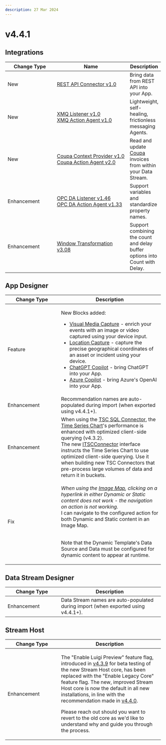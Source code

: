 ```yaml
---
description: 27 Mar 2024
---
```


# v4.4.1

## Integrations

<table><thead><tr><th width="155">Change Type</th><th width="250">Name</th><th>Description</th></tr></thead><tbody><tr><td>New</td><td><a href="https://xmpro.gitbook.io/rest-api-connector/">REST API Connector v1.0</a></td><td>Bring data from REST API into your App. </td></tr><tr><td>New</td><td><a href="https://xmpro.gitbook.io/xmq/">XMQ Listener v1.0<br>XMQ Action Agent v1.0</a></td><td>Lightweight, self-healing, frictionless messaging Agents.</td></tr><tr><td>New</td><td><a href="https://xmpro.gitbook.io/coupa/">Coupa Context Provider v1.0<br>Coupa Action Agent v2.0</a></td><td>Read and update <a href="https://www.coupa.com/">Coupa</a> invoices from within your Data Stream.</td></tr><tr><td>Enhancement</td><td><a href="https://xmpro.gitbook.io/opc-da#v1.46-06-mar-2024">OPC DA Listener v1.46</a><br><a href="https://xmpro.gitbook.io/opc-da#v1.33-06-mar-2024">OPC DA Action Agent v1.33</a></td><td>Support variables and standardize property names.</td></tr><tr><td>Enhancement</td><td><a href="https://xmpro.gitbook.io/window#v3.08-07-mar-2024">Window Transformation v3.08</a></td><td>Support combining the count and delay buffer options into Count with Delay.</td></tr></tbody></table>

## App Designer

<table><thead><tr><th width="157">Change Type</th><th>Description</th></tr></thead><tbody><tr><td>Feature</td><td><p>New Blocks added:</p><ul><li><a href="../blocks-toolbox/device-input/visual-media-capture.md">Visual Media Capture</a> - enrich your events with an image or video captured using your device input.</li><li><a href="../blocks-toolbox/device-input/location-capture.md">Location Capture</a> - capture the precise geographical coordinates of an asset or incident using your device.</li><li><a href="../blocks-toolbox/ai/chatgpt-copilot.md">ChatGPT Copilot</a> - bring ChatGPT into your App.</li><li><a href="../blocks-toolbox/ai/azure-copilot.md">Azure Copilot</a> - bring Azure's OpenAI into your App.</li></ul></td></tr><tr><td>Enhancement</td><td>Recommendation names are auto-populated during import (when exported using v4.4.1+).</td></tr><tr><td>Enhancement</td><td>When using the <a href="https://app.gitbook.com/o/-MZASoMaVZCmWsNG58Xo/s/BAJZpMV4srQJyRnAmEml/">TSC SQL Connector</a>, the <a href="../blocks-toolbox/visualizations/time-series-analysis.md#connector-selection">Time Series Chart</a>'s performance is enhanced with optimized client-side querying (v4.3.2).  <br>The new <a href="../how-tos/connectors/building-connectors.md#itscconnector">ITSCConnector</a> interface instructs the Time Series Chart to use optimized client-side querying. Use it when building new TSC Connectors that pre-process large volumes of data and return it in buckets. </td></tr><tr><td>Fix</td><td><p><em>When using the</em> <a href="../blocks-toolbox/visualizations/image-map.md"><em>Image Map</em></a><em>, clicking on a hyperlink in either Dynamic or Static content does not work - the navigation on action is not working.</em><br>I can navigate to the configured action for both Dynamic and Static content in an Image Map.</p><p> <br>Note that the Dynamic Template's Data Source and Data must be configured for dynamic content to appear at runtime.</p></td></tr></tbody></table>

## Data Stream Designer

<table><thead><tr><th width="157">Change Type</th><th>Description</th></tr></thead><tbody><tr><td>Enhancement</td><td>Data Stream names are auto-populated during import (when exported using v4.4.1+).</td></tr></tbody></table>

## Stream Host

<table><thead><tr><th width="157">Change Type</th><th>Description</th></tr></thead><tbody><tr><td>Enhancement</td><td><p>The "Enable Luigi Preview" feature flag, introduced in <a href="archived/v4.3.9.md#stream-hosts">v4.3.9</a> for beta testing of the new Stream Host core, has been replaced with the "Enable Legacy Core" feature flag. The new, improved Stream Host core is now the default in all new installations, in line with the recommendation made in <a href="v4.4.0.md">v4.4.0</a>. </p><p>Please reach out should you want to revert to the old core as we'd like to understand why and guide you through the process. </p></td></tr></tbody></table>

